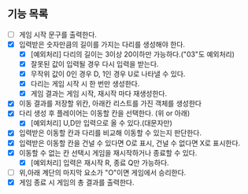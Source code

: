 ## 기능 목록

- [ ]  게임 시작 문구를 출력한다.
- [x]  입력받은 숫자만큼의 길이를 가지는 다리를 생성해야 한다.
    - [x]  [예외처리] 다리의 길이는 3이상 20이하만 가능하다.("03"도 예외처리)
    - [x]  잘못된 값이 입력될 경우 다시 입력을 받는다.
    - [x]  무작위 값이 0인 경우 D, 1인 경우 U로 나타낼 수 있다.
    - [x]  다리는 게임 시작 시 한 번만 생성한다.
    - [x]  게임 결과는 게임 시작, 재시작 마다 재생성한다.
- [x]  이동 결과를 저장할 위칸, 아래칸 리스트를 가진 객체를 생성한다
- [x]  다리 생성 후 플레이어는 이동할 칸을 선택한다. (위 or 아래)
    - [x]  [예외처리] U,D만 입력으로 올 수 있다.(대문자만)
- [x]  입력받은 이동할 칸과 다리를 비교해 이동할 수 있는지 판단한다.
- [x]  입력받은 이동할 칸을 건널 수 있다면 O로 표시, 건널 수 없다면 X로 표시한다.
- [x]  이동할 수 없는 칸 선택시 게임을 재시작하거나 종료할 수 있다.
    - [x]  [예외처리] 입력은 재시작 R, 종료 Q만 가능하다.
- [ ]  위,아래 계단의 마지막 요소가 "O"이면 게임에서 승리한다.
- [x]  게임 종료 시 게임의 총 결과를 출력한다.